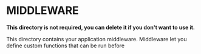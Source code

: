 # MIDDLEWARE

**This directory is not required, you can delete it if you don't want to use it.**

This directory contains your application middleware.
Middleware let you define custom functions that can be run before 